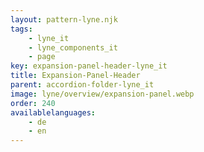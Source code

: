 ```yaml
---
layout: pattern-lyne.njk
tags: 
    - lyne_it
    - lyne_components_it
    - page
key: expansion-panel-header-lyne_it
title: Expansion-Panel-Header
parent: accordion-folder-lyne_it
image: lyne/overview/expansion-panel.webp
order: 240
availablelanguages: 
    - de
    - en
---
```

